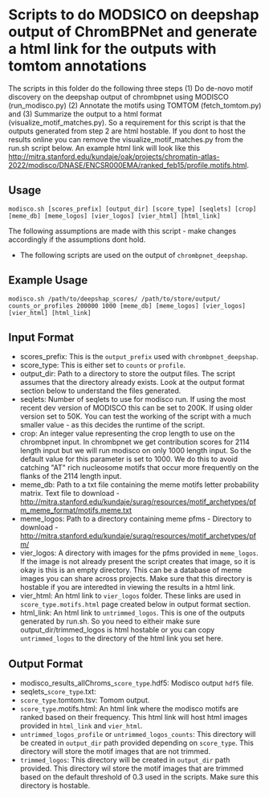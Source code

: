 
# Scripts to do MODSICO on deepshap output of ChromBPNet and generate a html link for the outputs with tomtom annotations

The scripts in this folder do the following three steps (1)  Do de-novo motif discovery on the deepshap output of chrombpnet using MODISCO (run_modisco.py) (2) Annotate the motifs using TOMTOM (fetch_tomtom.py) and (3) Summarize the output to a html format (visualize_motif_matches.py). 
So a requirement for this script is that the outputs generated from step 2 are html hostable. If you dont to host the results online you can remove the visualize_motif_matches.py from the run.sh script below. An example html link will look like this http://mitra.stanford.edu/kundaje/oak/projects/chromatin-atlas-2022/modisco/DNASE/ENCSR000EMA/ranked_feb15/profile.motifs.html.

## Usage

```
modisco.sh [scores_prefix] [output_dir] [score_type] [seqlets] [crop] [meme_db] [meme_logos] [vier_logos] [vier_html] [html_link]
```

The following assumptions are made with this script - make changes accordingly if the assumptions dont hold.

- The following scripts are used on the output of `chrombpnet_deepshap`. 

## Example Usage

```
modisco.sh /path/to/deepshap_scores/ /path/to/store/output/ counts_or_profiles 200000 1000 [meme_db] [meme_logos] [vier_logos] [vier_html] [html_link]
```

## Input Format

- scores_prefix: This is the `output_prefix` used with `chrombpnet_deepshap`. 
- score_type: This is either set to `counts` or `profile`.
- output_dir: Path to a directory to store the output files. The script assumes that the directory already exists. Look at the output format section below to understand the files generated.
- seqlets: Number of seqlets to use for modisco run. If using the most recent dev version of MODISCO this can be set to 200K. If using older version set to 50K. You can test the working of the script with a much smaller value - as this decides the runtime of the script.
- crop: An integer value representing the crop length to use on the chrombpnet input. In chrombpnet we get contribution scores for 2114 length input but we will run modisco on only 1000 length input. So the default value for this parameter is set to 1000. We do this to avoid catching "AT" rich nucleosome motifs that occur more frequently on the flanks of the 2114 length input.
- meme_db: Path to a txt file containing the meme motifs letter probability matrix. Text file to download - http://mitra.stanford.edu/kundaje/surag/resources/motif_archetypes/pfm_meme_format/motifs.meme.txt
- meme_logos: Path to a directory containing meme pfms - Directory to download - http://mitra.stanford.edu/kundaje/surag/resources/motif_archetypes/pfm/
- vier_logos: A directory with images for the pfms provided in `meme_logos`. If the image is not already present the script creates that image, so it is okay is this is an empty directory. This can be a database of meme images you can share across projects. Make sure that this directory is hostable if you are interedted in viewing the results in a html link. 
- vier_html: An html link to `vier_logos` folder. These links are used in `score_type.motifs.html` page created below in output format section. 
- html_link: An html link to `untrimmed_logos`. This is one of the outputs generated by run.sh. So you need to eitheir make sure output_dir/trimmed_logos is html hostable or you can copy `untrimmed_logos`  to the directory of the  html link you set here.


## Output Format

- modisco_results_allChroms_`score_type`.hdf5: Modisco output `hdf5` file.
- seqlets_`score_type`.txt: 
- `score_type`.tomtom.tsv: Tomom output.
- `score_type`.motifs.html: An html link where the modisco motifs are ranked based on their frequency. This html link will host html images provided in `html_link` and `vier_html`. 
- `untrimmed_logos_profile` or `untrimmed_logos_counts`: This directory will be created in `output_dir` path provided depending on `score_type`. This directory will store the motif images that are not trimmed.
- `trimmed_logos`: This directory will be created in `output_dir` path provided. This directory wil store the motif images that are trimmed based on the default threshold of 0.3 used in the scripts. Make sure this directory is hostable.

